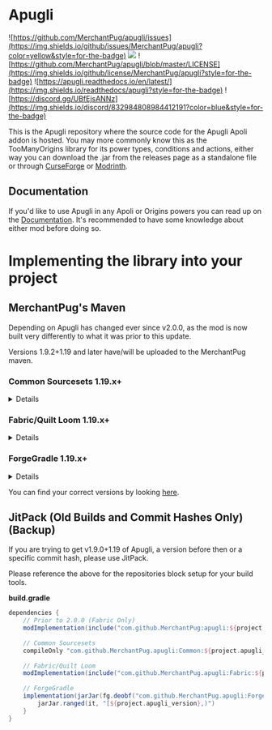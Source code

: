 # Apugli
![https://github.com/MerchantPug/apugli/issues](https://img.shields.io/github/issues/MerchantPug/apugli?color=yellow&style=for-the-badge) ![](https://img.shields.io/github/issues-pr/MerchantPug/apugli?color=lime&style=for-the-badge) ![https://github.com/MerchantPug/apugli/blob/master/LICENSE](https://img.shields.io/github/license/MerchantPug/apugli?style=for-the-badge) ![https://apugli.readthedocs.io/en/latest/](https://img.shields.io/readthedocs/apugli?style=for-the-badge) ![https://discord.gg/UBfEjsANNz](https://img.shields.io/discord/832984808984412191?color=blue&style=for-the-badge)

This is the Apugli repository where the source code for the Apugli Apoli addon is hosted. You may more commonly know this as the TooManyOrigins library for its power types, conditions and actions, either way you can download the .jar from the releases page as a standalone file or through [CurseForge](https://www.curseforge.com/minecraft/mc-mods/apugli) or [Modrinth](https://modrinth.com/mod/apugli).

## Documentation
If you'd like to use Apugli in any Apoli or Origins powers you can read up on the [Documentation](https://apugli.readthedocs.io/en/latest/).
It's recommended to have some knowledge about either mod before doing so.

# Implementing the library into your project

## MerchantPug's Maven

Depending on Apugli has changed ever since v2.0.0, as the mod is now built very differently to what it was prior to this update.

Versions 1.9.2+1.19 and later have/will be uploaded to the MerchantPug maven.

### Common Sourcesets 1.19.x+
<details>
<br>
**build.gradle**

```groovy
repositories {
    ...
    maven {
        name = "Pug's Maven"
        url = 'https://maven.merchantpug.net/releases/'
    }
    maven {
        name = "JitPack"
        url = 'https://jitpack.io'
    }
}

dependencies {
    ...
    compileOnly "net.merchantpug:Apugli:${project.apugli_version}-common"
}
```
</details>

### Fabric/Quilt Loom 1.19.x+
<details>
<br>
**build.gradle**

```groovy
repositories {
    ...
    maven {
        name = "Pug's Maven"
        url = 'https://maven.merchantpug.net/releases/'
    }
    maven {
        name = "Ladysnake Libs"
        url = 'https://ladysnake.jfrog.io/artifactory/mods'
    }
    maven {
        name = "JitPack"
        url = 'https://jitpack.io'
    }
    maven {
        url = 'https://maven.cafeteria.dev'
        content {
            includeGroup 'net.adriantodt.fabricmc'
        }
    }
    maven {
        name = "Shedaniel"
        url "https://maven.shedaniel.me/"
    }
    maven {
        name = "TerraformersMC"
        url "https://maven.terraformersmc.com/"
    }
    maven {
        name = "Modrinth"
        url = "https://api.modrinth.com/maven"
        content {
            includeGroup "maven.modrinth"
        }
    }
}

dependencies {
    ...
    modImplementation(include("net.merchantpug:Apugli:${project.apugli_version}-fabric"))
}
```
You are able to remove the `include` block if you don't wish to include Apugli inside your jar.
</details>

### ForgeGradle 1.19.x+
<details>
<br>
**build.gradle**

```groovy
repositories {
    ...
    maven {
        name = "Pug's Maven"
        url = 'https://maven.merchantpug.net/releases/'
    }
    maven {
        name = "JitPack"
        url = 'https://jitpack.io'
    }
}

dependencies {
    ...
    implementation(jarJar(fg.deobf("net.merchantpug:Apugli:${project.apugli_version}-forge"))) {
        jarJar.ranged(it, "[${project.apugli_version},)")
    }
}
```
You are able to remove the `jarJar` blocks if you don't wish to include Apugli inside your jar.
</details>

You can find your correct versions by looking [here](https://maven.merchantpug.net/#/releases/net/merchantpug/Apugli).

## JitPack (Old Builds and Commit Hashes Only) (Backup)

If you are trying to get v1.9.0+1.19 of Apugli, a version before then or a specific commit hash, please use JitPack.

Please reference the above for the repositories block setup for your build tools.

**build.gradle**

```groovy
dependencies {
    // Prior to 2.0.0 (Fabric Only)
    modImplementation(include("com.github.MerchantPug:apugli:${project.apugli_version}"))
    
    // Common Sourcesets
    compileOnly "com.github.MerchantPug.apugli:Common:${project.apugli_version}"
    
    // Fabric/Quilt Loom
    modImplementation(include("com.github.MerchantPug.apugli:Fabric:${project.apugli_version}"))
    
    // ForgeGradle
    implementation(jarJar(fg.deobf("com.github.MerchantPug.apugli:Forge:${project.apugli_version}"))) {
        jarJar.ranged(it, "[${project.apugli_version},)")
    }
}
```